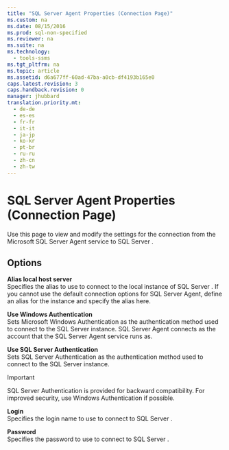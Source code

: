 ```yaml
---
title: "SQL Server Agent Properties (Connection Page)"
ms.custom: na
ms.date: 08/15/2016
ms.prod: sql-non-specified
ms.reviewer: na
ms.suite: na
ms.technology: 
  - tools-ssms
ms.tgt_pltfrm: na
ms.topic: article
ms.assetid: d6a677ff-60ad-47ba-a0cb-df4193b165e0
caps.latest.revision: 3
caps.handback.revision: 0
manager: jhubbard
translation.priority.mt: 
  - de-de
  - es-es
  - fr-fr
  - it-it
  - ja-jp
  - ko-kr
  - pt-br
  - ru-ru
  - zh-cn
  - zh-tw
---
```

# SQL Server Agent Properties (Connection Page)
Use this page to view and modify the settings for the connection from the  Microsoft   SQL Server  Agent service to  SQL Server .  
  
## Options  
**Alias local host server**  
Specifies the alias to use to connect to the local instance of  SQL Server . If you cannot use the default connection options for  SQL Server  Agent, define an alias for the instance and specify the alias here.  
  
**Use Windows Authentication**  
Sets  Microsoft  Windows Authentication as the authentication method used to connect to the  SQL Server  instance.  SQL Server  Agent connects as the account that the  SQL Server  Agent service runs as.  
  
**Use SQL Server Authentication**  
Sets  SQL Server  Authentication as the authentication method used to connect to the  SQL Server  instance.  
  
> [!IMPORTANT]  
>  SQL Server  Authentication is provided for backward compatibility. For improved security, use Windows Authentication if possible.  
  
**Login**  
Specifies the login name to use to connect to  SQL Server .  
  
**Password**  
Specifies the password to use to connect to  SQL Server .  
  
